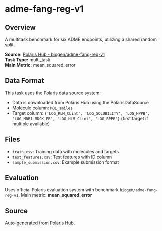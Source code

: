 # adme-fang-reg-v1

## Overview

A multitask benchmark for six ADME endpoints, utilizing a shared random split. 

**Source:** [Polaris Hub - biogen/adme-fang-reg-v1](https://polarishub.io)  
**Task Type:** multi_task  
**Main Metric:** mean_squared_error

## Data Format

This task uses the Polaris data source system:
- Data is downloaded from Polaris Hub using the PolarisDataSource
- Molecule column: `MOL_smiles`
- Target column: `{'LOG_RLM_CLint', 'LOG_SOLUBILITY', 'LOG_HPPB', 'LOG_MDR1-MDCK_ER', 'LOG_HLM_CLint', 'LOG_RPPB'}` (first target if multiple available)

## Files

- `train.csv`: Training data with molecules and targets
- `test_features.csv`: Test features with ID column
- `sample_submission.csv`: Example submission format

## Evaluation

Uses official Polaris evaluation system with benchmark `biogen/adme-fang-reg-v1`.
Main metric: **mean_squared_error**

## Source

Auto-generated from [Polaris Hub](https://polarishub.io/).
